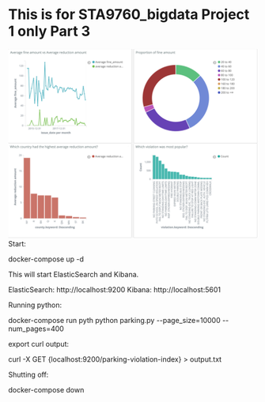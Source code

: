 # This is for STA9760_bigdata Project 1 only Part 3 

![Plot](screenshots/updatedGraphs.png)
Start:

docker-compose up -d


This will start ElasticSearch and Kibana.

ElasticSearch: http://localhost:9200 Kibana: http://localhost:5601


Running python:


docker-compose run pyth python parking.py --page_size=10000 --num_pages=400


export curl output:

curl -X GET {localhost:9200/parking-violation-index} > output.txt


Shutting off:

docker-compose down


